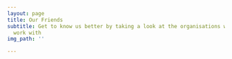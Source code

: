 ```yaml
---
layout: page
title: Our Friends
subtitle: Get to know us better by taking a look at the organisations with whom we
  work with
img_path: ''

---
```

